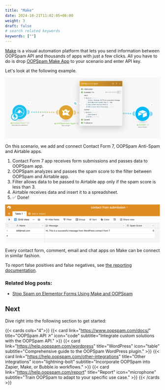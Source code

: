 ```yaml
---
title: "Make"
date: 2024-10-21T11:02:05+06:00
weight: 3
draft: false
# search related keywords
keywords: [""]
---
```


[Make](https://www.make.com/en?utm_source=oopspam&utm_medium=partner&utm_campaign=oopspam-partner-program) is a visual automation platform that lets you send information between OOPSpam API and thousands of apps with just a few clicks. All you have to do is drop [OOPSpam Make App](https://www.make.com/en/integrations/oopspam-anti-spam) to your scenario and enter API key.

Let's look at the following example.

!["Contact Form 7 integrates with OOPSpam Anti-Spam on Make"](OOPSpamApp-Integromat.png)

On this scenario, we add and connect Contact Form 7, OOPSpam Anti-Spam and Airtable apps.

1. Contact Form 7 app receives form submissions and passes data to OOPSpam app.
2. OOPSpam analyzes and passes the spam score to the filter between OOPSpam and Airtable app.
3. Filter allows data to be passed to Airtable app only if the spam score is less than 3.
4. Airtable receives data and insert it to a spreadsheet.
5. ✅ Done!

!["Airtable spreadsheet"](airtable-cf7.png)

Every contact form, comment, email and chat apps on Make can be connect in similar fashion.

To report false positives and false negatives, see [the reporting documentation](/report).

### Related blog posts:

- [Stop Spam on Elementor Forms Using Make and OOPSpam](https://www.oopspam.com/blog/elementor-form-make-spam)

## Next

Dive right into the following section to get started:

{{< cards cols="4">}}
{{< card link="https://www.oopspam.com/docs/" title="OOPSpam API ↗" icon="code" subtitle="Integrate custom solutions with the OOPSpam API." >}}
{{< card link="https://help.oopspam.com/wordpress" title="WordPress" icon="table" subtitle="Comprehensive guide to the OOPSpam WordPress plugin." >}}
{{< card link="https://help.oopspam.com/other-integrations" title="Other integrations" icon="lightning-bolt" subtitle="Incorporate OOPSpam into Zapier, Make, or Bubble.io workflows." >}}
{{< card link="https://help.oopspam.com/report" title="Report" icon="microphone" subtitle="Train OOPSpam to adapt to your specific use case." >}}
{{< /cards >}}